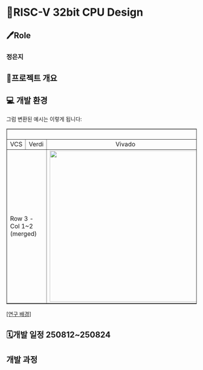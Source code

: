 # 💫RISC-V 32bit CPU Design

## 🖊️Role

### 정은지


## 🚀프로젝트 개요


## 💻 개발 환경 <br>

그럼 변환된 예시는 이렇게 됩니다:
<table border="1" cellspacing="0" cellpadding="5">
  <tr>
    <td align="center" colspan="5"> Tool </td>
    <td align="center" colspan="2"> Language </td>
  </tr>
  <tr>
    <td align="center"> VCS </td>
    <td align="center"> Verdi </td>
    <td align="center"> Vivado </td>
    <td align="center"> VS Code </td>
    <td align="center"> mobaXterm </td>
    <td align="center"> Systemverilog </td>
    <td align="center"> C </td>
  </tr>
  <tr>
    <td colspan="2">Row 3 - Col 1~2 (merged)</td>
    <td align="center"> <img src="/History/img/img79.png" width=400>  </td>
    <td align="center"> <img src="/History/img/img79.png" width=400>  </td>
    <td align="center"> <img src="/History/img/img79.png" width=400>  </td>
    <td align="center"> <img src="/History/img/img79.png" width=400>  </td>
    <td align="center"> <img src="/History/img/img79.png" width=400>  </td>
  </tr>
</table>


[[연구 배경]](/History/Progress_report/overview.md)

## 🗓️개발 일정 250812~250824

## 개발 과정
